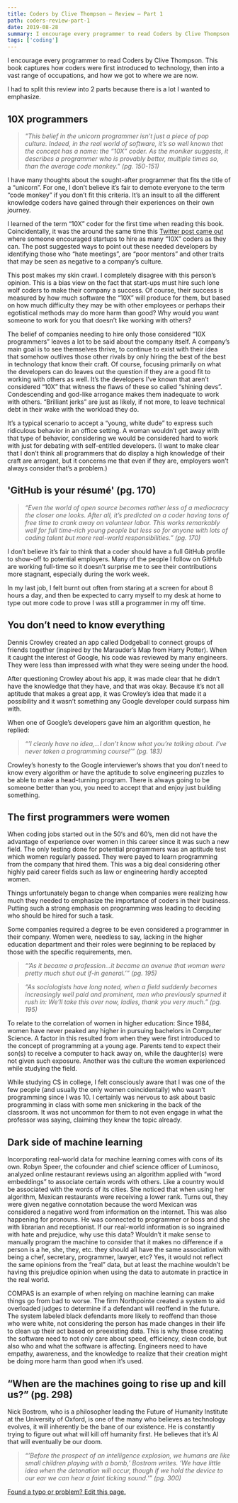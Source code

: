 ```yaml
---
title: Coders by Clive Thompson – Review – Part 1
path: coders-review-part-1
date: 2019-08-28
summary: I encourage every programmer to read Coders by Clive Thompson. This book captures how coders were first introduced to technology, then into a vast range of occupations, and how we got to where we are now.
tags: ['coding']
---
```


I encourage every programmer to read Coders by Clive Thompson. This book captures how coders were first introduced to technology, then into a vast range of occupations, and how we got to where we are now.

I had to split this review into 2 parts because there is a lot I wanted to emphasize.

## 10X programmers

> _"This belief in the unicorn programmer isn’t just a piece of pop culture. Indeed, in the real world of software, it’s so well known that the concept has a name: the “10X” coder. As the moniker suggests, it describes a programmer who is provably better, multiple times so, than the average code monkey." (pg. 150-151)_

I have many thoughts about the sought-after programmer that fits the title of a “unicorn”. For one, I don’t believe it’s fair to demote everyone to the term “code monkey” if you don’t fit this criteria. It’s an insult to all the different knowledge coders have gained through their experiences on their own journey. 

I learned of the term “10X” coder for the first time when reading this book. Coincidentally, it was the around the same time this [Twitter post came out](https://twitter.com/skirani/status/1149302834619248640) where someone encouraged startups to hire as many “10X” coders as they can. The post suggested ways to point out these needed developers by identifying those who “hate meetings”, are “poor mentors” and other traits that may be seen as negative to a company’s culture.

This post makes my skin crawl. I completely disagree with this person’s opinion. This is a bias view on the fact that start-ups must hire such lone wolf coders to make their company a success. Of course, their success is measured by how much software the “10X” will produce for them, but based on how much difficulty they may be with other employees or perhaps their egotistical methods may do more harm than good? Why would you want someone to work for you that doesn’t like working with others?

The belief of companies needing to hire only those considered “10X programmers” leaves a lot to be said about the company itself. A company’s main goal is to see themselves thrive, to continue to exist with their idea that somehow outlives those other rivals by only hiring the best of the best in technology that know their craft. Of course, focusing primarily on what the developers can do leaves out the question if they are a good fit to working with others as well. It’s the developers I’ve known that aren’t considered “10X” that witness the flaws of these so called “shining devs”. Condescending and god-like arrogance makes them inadequate to work with others. “Brilliant jerks” are just as likely, if not more, to leave technical debt in their wake with the workload they do. 

It’s a typical scenario to accept a “young, white dude” to express such ridiculous behavior in an office setting. A woman wouldn’t get away with that type of behavior, considering we would be considered hard to work with just for debating with self-entitled developers. (I want to make clear that I don’t think all programmers that do display a high knowledge of their craft are arrogant, but it concerns me that even if they are, employers won’t always consider that’s a problem.)

## 'GitHub is your résumé' (pg. 170)

> _“Even the world of open source becomes rather less of a mediocracy the closer one looks. After all, it’s predicted on a coder having tons of free time to crank away on volunteer labor. This works remarkably well for full time-rich young people but less so for anyone with lots of coding talent but more real-world responsibilities.” (pg. 170)_

I don’t believe it’s fair to think that a coder should have a full GitHub profile to show-off to potential employers. Many of the people I follow on GitHub are working full-time so it doesn’t surprise me to see their contributions more stagnant, especially during the work week.

In my last job, I felt burnt out often from staring at a screen for about 8 hours a day, and then be expected to carry myself to my desk at home to type out more code to prove I was still a programmer in my off time.

## You don’t need to know everything

Dennis Crowley created an app called Dodgeball to connect groups of friends together (inspired by the Marauder’s Map from Harry Potter). When it caught the interest of Google, his code was reviewed by many engineers. They were less than impressed with what they were seeing under the hood.

After questioning Crowley about his app, it was made clear that he didn’t have the knowledge that they have, and that was okay. Because it’s not all aptitude that makes a great app, it was Crowley’s idea that made it a possibility and it wasn’t something any Google developer could surpass him with.

When one of Google’s developers gave him an algorithm question, he replied:

> _“’I clearly have no idea,...I don’t know what you’re talking about. I’ve never taken a programming course!’” (pg. 183)_

Crowley’s honesty to the Google interviewer’s shows that you don’t need to know every algorithm or have the aptitude to solve engineering puzzles to be able to make a head-turning program. There is always going to be someone better than you, you need to accept that and enjoy just building something.

## The first programmers were women

When coding jobs started out in the 50‘s and 60’s, men did not have the advantage of experience over women in this career since it was such a new field. The only testing done for potential programmers was an aptitude test which women regularly passed. They were payed to learn programming from the company that hired them. This was a big deal considering other highly paid career fields such as law or engineering hardly accepted women.

Things unfortunately began to change when companies were realizing how much they needed to emphasize the importance of coders in their business. Putting such a strong emphasis on programming was leading to deciding who should be hired for such a task.

Some companies required a degree to be even considered a programmer in their company. Women were, needless to say, lacking in the higher education department and their roles were beginning to be replaced by those with the specific requirements, men.

> _“’As it became a profession…it became an avenue that woman were pretty much shut out if-in general.’” (pg. 195)_

> _“As sociologists have long noted, when a field suddenly becomes increasingly well paid and prominent, men who previously spurned it rush in: We’ll take this over now, ladies, thank you very much.” (pg. 195)_

To relate to the correlation of women in higher education: Since 1984, women have never peaked any higher in pursuing bachelors in Computer Science. A factor in this resulted from when they were first introduced to the concept of programming at a young age. Parents tend to expect their son(s) to receive a computer to hack away on, while the daughter(s) were not given such exposure. Another was the culture the women experienced while studying the field. 

While studying CS in college, I felt consciously aware that I was one of the few people (and usually the only women coincidentally) who wasn’t programming since I was 10. I certainly was nervous to ask about basic programming in class with some men snickering in the back of the classroom. It was not uncommon for them to not even engage in what the professor was saying, claiming they knew the topic already. 

## Dark side of machine learning

Incorporating real-world data for machine learning comes with cons of its own. Robyn Speer, the cofounder and chief science officer of Luminoso, analyzed online restaurant reviews using an algorithm applied with “word embeddings” to associate certain words with others. Like a country would be associated with the words of its cities. She noticed that when using her algorithm, Mexican restaurants were receiving a lower rank. Turns out, they were given negative connotation because the word Mexican was considered a negative word from information on the internet. This was also happening for pronouns. He was connected to programmer or boss and she with librarian and receptionist. If our real-world information is so ingrained with hate and prejudice, why use this data? Wouldn’t it make sense to manually program the machine to consider that it makes no difference if a person is a he, she, they, etc. they should all have the same association with being a chef, secretary, programmer, lawyer, etc? Yes, it would not reflect the same opinions from the “real” data, but at least the machine wouldn’t be having this prejudice opinion when using the data to automate in practice in the real world.

COMPAS is an example of when relying on machine learning can make things go from bad to worse. The firm Northpointe created a system to aid overloaded judges to determine if a defendant will reoffend in the future. The system labeled black defendants more likely to reoffend than those who were white, not considering the person has made changes in their life to clean up their act based on preexisting data. This is why those creating the software need to not only care about speed, efficiency, clean code, but also who and what the software is affecting. Engineers need to have empathy, awareness, and the knowledge to realize that their creation might be doing more harm than good when it’s used.

## “When are the machines going to rise up and kill us?” (pg. 298)

Nick Bostrom, who is a philosopher leading the Future of Humanity Institute at the University of Oxford, is one of the many who believes as technology evolves, it will inherently be the bane of our existence. He is constantly trying to figure out what will kill off humanity first. He believes that it’s AI that will eventually be our doom. 

> _“’Before the prospect of an intelligence explosion, we humans are like small children playing with a bomb,’ Bostrom writes. ‘We have little idea when the detonation will occur, though if we hold the device to our ear we can hear a faint ticking sound.’” (pg. 300)_

[Found a typo or problem? Edit this page.]()